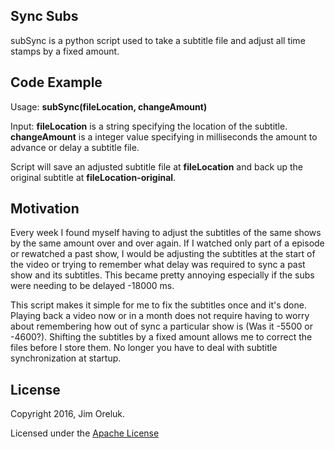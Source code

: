 ## Sync Subs

subSync is a python script used to take a subtitle file and adjust all time stamps by a fixed amount.

## Code Example
Usage: **subSync(fileLocation, changeAmount)**

Input: **fileLocation** is a string specifying the location of the subtitle.  **changeAmount** is a integer value specifying in milliseconds the amount to advance or delay a subtitle file.

Script will save an adjusted subtitle file at **fileLocation** and back up the original subtitle  at **fileLocation-original**. 

## Motivation

Every week I found myself having to adjust the subtitles of the same shows by the same amount over and over again. If I watched only part of a episode or rewatched a past show, I would be adjusting the subtitles at the start of the video or trying to remember what delay was required to sync a past show and its subtitles. This became pretty annoying especially if the subs were needing to be delayed -18000 ms. 

This script makes it simple for me to fix the subtitles once and it's done. Playing back a video now or in a month does not require having to worry about remembering how out of sync a particular show is (Was it -5500 or -4600?). Shifting the subtitles by a fixed amount allows me to correct the files before I store them. No longer you have to deal with subtitle synchronization at startup. 

## License

Copyright 2016, Jim Oreluk. 

Licensed under the [Apache License](LICENSE.md)
